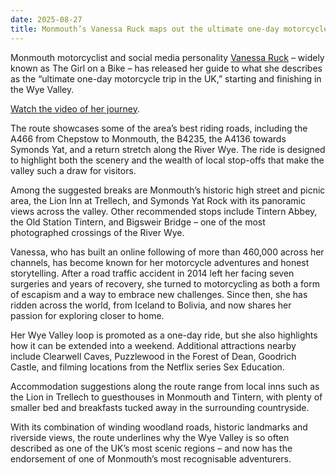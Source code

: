 ```yaml
---
date: 2025-08-27
title: Monmouth’s Vanessa Ruck maps out the ultimate one-day motorcycle ride through the Wye Valley
---
```


Monmouth motorcyclist and social media personality [Vanessa Ruck](https://thegirlonabike.com) – widely known as The Girl on a Bike – has released her guide to what she describes as the “ultimate one-day motorcycle trip in the UK,” starting and finishing in the Wye Valley.

[Watch the video of her journey](https://www.youtube.com/watch?v=F3B7rF9i_hQ).

The route showcases some of the area’s best riding roads, including the A466 from Chepstow to Monmouth, the B4235, the A4136 towards Symonds Yat, and a return stretch along the River Wye. The ride is designed to highlight both the scenery and the wealth of local stop-offs that make the valley such a draw for visitors.

Among the suggested breaks are Monmouth’s historic high street and picnic area, the Lion Inn at Trellech, and Symonds Yat Rock with its panoramic views across the valley. Other recommended stops include Tintern Abbey, the Old Station Tintern, and Bigsweir Bridge – one of the most photographed crossings of the River Wye.

Vanessa, who has built an online following of more than 460,000 across her channels, has become known for her motorcycle adventures and honest storytelling. After a road traffic accident in 2014 left her facing seven surgeries and years of recovery, she turned to motorcycling as both a form of escapism and a way to embrace new challenges. Since then, she has ridden across the world, from Iceland to Bolivia, and now shares her passion for exploring closer to home.

Her Wye Valley loop is promoted as a one-day ride, but she also highlights how it can be extended into a weekend. Additional attractions nearby include Clearwell Caves, Puzzlewood in the Forest of Dean, Goodrich Castle, and filming locations from the Netflix series Sex Education.

Accommodation suggestions along the route range from local inns such as the Lion in Trellech to guesthouses in Monmouth and Tintern, with plenty of smaller bed and breakfasts tucked away in the surrounding countryside.

With its combination of winding woodland roads, historic landmarks and riverside views, the route underlines why the Wye Valley is so often described as one of the UK’s most scenic regions – and now has the endorsement of one of Monmouth’s most recognisable adventurers.
